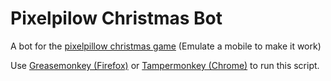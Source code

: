 # Pixelpilow Christmas Bot

A bot for the [pixelpillow christmas game](https://kerst.pixelpillow.nl/) (Emulate a mobile to make it work)

Use [Greasemonkey (Firefox)](https://addons.mozilla.org/nl/firefox/addon/greasemonkey/) or [Tampermonkey (Chrome)](https://chrome.google.com/webstore/detail/tampermonkey/dhdgffkkebhmkfjojejmpbldmpobfkfo) to run this script.